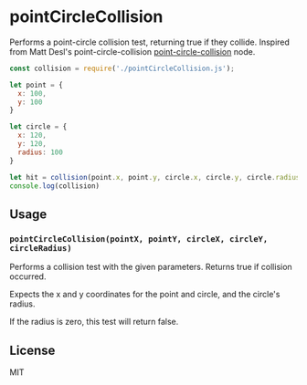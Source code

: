 # pointCircleCollision

Performs a point-circle collision test, returning true if they collide. Inspired from Matt Desl's point-circle-collision [point-circle-collision](http://github.com/mattdesl/point-circle-collision/blob/master/LICENSE.md) node.

```js
const collision = require('./pointCircleCollision.js');

let point = {
  x: 100,
  y: 100
}

let circle = {
  x: 120,
  y: 120,
  radius: 100
}

let hit = collision(point.x, point.y, circle.x, circle.y, circle.radius)
console.log(collision)
```

## Usage

### `pointCircleCollision(pointX, pointY, circleX, circleY, circleRadius)`

Performs a collision test with the given parameters. Returns true if collision occurred.

Expects the x and y coordinates for the point and circle, and the circle's radius.

If the radius is zero, this test will return false.

## License

MIT
